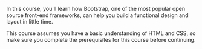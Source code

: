 In this course, you'll learn how Bootstrap, one of the most popular open source front-end frameworks, can help you build a functional design and layout in little time. 

This course assumes you have a basic understanding of HTML and CSS, so make sure you complete the prerequisites for this course before continuing.